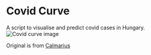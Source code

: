 # Covid Curve
A script to visualise and predict covid cases in Hungary.
![Covid curve image](https://i.imgur.com/DRap70V.png)

Original is from [Calmarius](https://github.com/Calmarius)